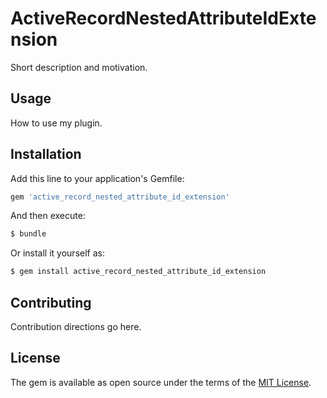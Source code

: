 # ActiveRecordNestedAttributeIdExtension
Short description and motivation.

## Usage
How to use my plugin.

## Installation
Add this line to your application's Gemfile:

```ruby
gem 'active_record_nested_attribute_id_extension'
```

And then execute:
```bash
$ bundle
```

Or install it yourself as:
```bash
$ gem install active_record_nested_attribute_id_extension
```

## Contributing
Contribution directions go here.

## License
The gem is available as open source under the terms of the [MIT License](https://opensource.org/licenses/MIT).
